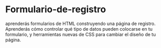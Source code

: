 # Formulario-de-registro
aprenderás formularios de HTML construyendo una página de registro. Aprenderás cómo controlar qué tipo de datos pueden colocarse en tu formulario, y herramientas nuevas de CSS para cambiar el diseño de tu página.
